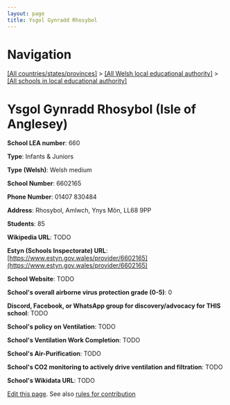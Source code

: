```yaml
---
layout: page
title: Ysgol Gynradd Rhosybol
---
```

# Navigation

[[All countries/states/provinces]](../../..) > [[All Welsh local educational authority]](../..) > [[All schools in local educational authority]](..)

# Ysgol Gynradd Rhosybol (Isle of Anglesey)

**School LEA number**: 660

**Type**: Infants & Juniors

**Type (Welsh)**: Welsh medium

**School Number**: 6602165

**Phone Number**: 01407 830484

**Address**: Rhosybol, Amlwch, Ynys Môn, LL68 9PP

**Students**: 85

**Wikipedia URL**: TODO

**Estyn (Schools Inspectorate) URL**: [https://www.estyn.gov.wales/provider/6602165](https://www.estyn.gov.wales/provider/6602165)

**School Website**: TODO

**School's overall airborne virus protection grade (0-5)**: 0

**Discord, Facebook, or WhatsApp group for discovery/advocacy for THIS school**: TODO

**School's policy on Ventilation**: TODO

**School's Ventilation Work Completion**: TODO

**School's Air-Purification**: TODO

**School's CO2 monitoring to actively drive ventilation and filtration**: TODO

**School's Wikidata URL**: TODO




[Edit this page](https://github.com/ventilate-schools/Wales/edit/prif/./Isle_of_Anglesey/Ysgol_Gynradd_Rhosybol.md). See also [rules for contribution](../../../contribution-rules/)